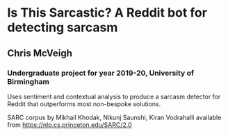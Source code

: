 # Is This Sarcastic? A Reddit bot for detecting sarcasm

## Chris McVeigh

### Undergraduate project for year 2019-20, University of Birmingham

Uses sentiment and contextual analysis to produce a sarcasm detector for Reddit that outperforms most non-bespoke solutions.

SARC corpus by Mikhail Khodak, Nikunj Saunshi, Kiran Vodrahalli available from https://nlp.cs.princeton.edu/SARC/2.0
